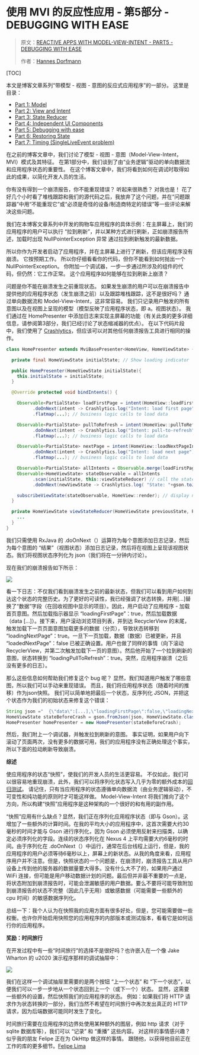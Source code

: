 # 使用 MVI 的反应性应用 - 第5部分 - DEBUGGING WITH EASE

> 原文：[REACTIVE APPS WITH MODEL-VIEW-INTENT - PART5 - DEBUGGING WITH EASE](http://hannesdorfmann.com/android/mosby3-mvi-5)
>
> 作者：[Hannes Dorfmann](http://hannesdorfmann.com/about/)

[TOC]

本文是博客文章系列“带模型 - 视图 - 意图的反应式应用程序”的一部分。 这里是目录：

- [Part 1: Model](http://hannesdorfmann.com/android/mosby3-mvi-1)
- [Part 2: View and Intent](http://hannesdorfmann.com/android/mosby3-mvi-2)
- [Part 3: State Reducer](http://hannesdorfmann.com/android/mosby3-mvi-3)
- [Part 4: Independent UI Components](http://hannesdorfmann.com/android/mosby3-mvi-4)
- [Part 5: Debugging with ease](http://hannesdorfmann.com/android/mosby3-mvi-5)
- [Part 6: Restoring State](http://hannesdorfmann.com/android/mosby3-mvi-6)
- [Part 7: Timing (SingleLiveEvent problem)](http://hannesdorfmann.com/android/mosby3-mvi-7)


在之前的博客文章中，我们讨论了模型 - 视图 - 意图（Model-View-Intent，MVI）模式及其特征。 在第1部分中，我们谈到了由“业务逻辑”驱动的单向数据流和应用程序状态的重要性。 在这个博客文章中，我们将看到如何在调试时取得如此的成果，以简化开发人员的生活。

你有没有得到一个崩溃报告，你不能重现错误？ 听起来很熟悉？ 对我也是！ 花了好几个小时看了堆栈跟踪和我们的源代码之后，我放弃了这个问题，并在“问题跟踪器”中用“不能重现它”或“必须是奇怪的设备/制造商特定的错误”等一些评论来解决这些问题。

我们在本博客文章系列中开发的购物车应用程序的具体示例：在主屏幕上，我们的应用程序的用户可以执行 “拉到刷新”，并以某种方式进行刷新，正如崩溃报告所述，加载时出现 NullPointerException 异常 通过拉到刷新触发的最新数据。

所以你作为开发者启动了应用程序，并在主屏幕上进行了刷新，但该应用程序没有崩溃。 它按预期工作。 所以你仔细看看你的代码，但你不能看到如何抛出一个 NullPointerException。 你附加一个调试器，一步一步通过所涉及的组件的代码，但仍然：它工作正常。 这个应用程序如何能够在拉到刷新上崩溃？

问题是你不能在崩溃发生之前重现状态。 如果发生崩溃的用户可以在崩溃报告中提供他的应用程序状态（发生崩溃之前）以及跟踪堆栈跟踪，这不是很好吗？ 通过单向数据流和 Model-View-Intent，这非常容易。 我们只记录用户触发的所有意图以及在视图上呈现的模型（模型反映了应用程序状态，即 a。视图状态）。 我们通过在 HomePresenter 中添加日志来实现主屏幕的功能（有关此类的更多详细信息，请参阅第3部分，我们已经讨论了状态缩减器的优点）。 在以下代码片段中，我们使用了 [Crashlytics](https://fabric.io/kits/ios/crashlytics)，但应该可以对其他任何崩溃报告工具进行相同的操作。

```java
class HomePresenter extends MviBasePresenter<HomeView, HomeViewState> {

  private final HomeViewState initialState; // Show loading indicator

  public HomePresenter(HomeViewState initialState){
    this.initialState = initialState;
  }

  @Override protected void bindIntents() {

    Observable<PartialState> loadFirstPage = intent(HomeView::loadFirstPageIntent)
          .doOnNext(intent -> Crashlytics.log("Intent: load first page"))
          .flatmap(...); // business logic calls to load data

    Observable<PartialState> pullToRefresh = intent(HomeView::pullToRefreshIntent)
          .doOnNext(intent -> Crashlytics.log("Intent: pull-to-refresh"))
          .flatmap(...); // business logic calls to load data

    Observable<PartialState> nextPage = intent(HomeView::loadNextPageIntent)
          .doOnNext(intent -> Crashlytics.log("Intent: load next page"))
          .flatmap(...); // business logic calls to load data

    Observable<PartialState> allIntents = Observable.merge(loadFirstPage, pullToRefresh, nextPage);
    Observable<HomeViewState> stateObservable = allIntents
          .scan(initialState, this::viewStateReducer) // call the state reducer
          .doOnNext(newViewState -> Crashlytics.log( "State: "+gson.toJson(newViewState) ));

    subscribeViewState(stateObservable, HomeView::render); // display new state
  }

  private HomeViewState viewStateReducer(HomeViewState previousState, PartialState changes){
    ...
  }
}
```

我们只需使用 RxJava 的 .doOnNext（）运算符为每个意图添加日志记录，然后为每个意图的 “结果”（视图状态）添加日志记录，然后将在视图上呈现该视图状态。我们将视图状态序列化为 json（我们将在一分钟内讨论）。

现在我们的崩溃报告如下所示：

![](http://hannesdorfmann.com/images/mvi-mosby3/crashlytics-mvi-logs.png)

看一下日志：不仅我们看到崩溃发生之前的最新状态，但我们可以看到用户如何到达这个状态的完整历史。为了更好的可读性，我已经强调了状态转换，并用[...]替换了“数据”字段（在回收视图中显示的项目）。因此，用户启动了应用程序 - 加载首页意图。然后加载指示器显示 “loadingFirstPage”：true，然后加载数据（data [...]）。接下来，用户滚动浏览项目列表，并到达 RecyclerView 的末尾，触发加载下一页页面意图加载更多的数据（分页），导致状态转移到 “loadingNextPage”：true。一旦下一页加载，数据（数据）已被更新，并且 “loadedNextPage”：false 已被正确设置。用户也做了同样的事情（向下滚动 RecyclerView，并第二次触发加载下一页的意图）。然后他开始了一个拉到刷新的意图，状态转换到 “loadingPullToRefresh”：true。突然，应用程序崩溃（之后没有更多的日志）。

那么这些信息如何帮助我们修复这个 bug 呢？ 显然，我们知道用户触发了哪些意图，所以我们可以手动来重现错误。 而且，我们将应用程序状态（随着时间的推移）作为json快照。 我们可以简单地把最后一个状态，反序列化 JSON，并把这个状态作为我们的初始状态来修复这个错误：

```java
String json ="  {\"data\":[...],\"loadingFirstPage\":false,\"loadingNextPage\":false,\"loadingPullToRefresh\":false} ";
HomeViewState stateBeforeCrash = gson.fromJson(json, HomeViewState.class);
HomePresenter homePresenter = new HomePresenter(stateBeforeCrash);
```

然后，我们附上一个调试器，并触发拉到刷新的意图。 事实证明，如果用户向下滚动了页面两次，没有更多的数据可用，我们的应用程序没有正确处理这个事实，所以下面的拉动刷新导致崩溃。

**综述**

使应用程序的状态“快照”，使我们的开发人员的生活更容易。 不仅如此，我们可以很容易地重现崩溃，此外，我们可以将序列化状态写入几乎为零的额外成本的[回归测试](https://en.wikipedia.org/wiki/Regression_testing)。 请记住，只有当应用程序的状态遵循单向数据流（由业务逻辑驱动），不可变性和纯功能的原则时才可能这样做。 Model-View-Intent 将我们推向了这个方向，所以构建“快照”应用程序是这种架构的一个很好的和有用的副作用。

“快照”应用有什么缺点？显然，我们正在序列化应用程序状态（即与 Gson）。这增加了一些额外的计算时间。在我的平均大小的应用程序中，这首次需要大约30毫秒的时间才能与 Gson 进行序列化，因为 Gson 必须使用反射来扫描类，以确定必须序列化的字段。连续的状态序列化在 Nexus 4 上平均需要大约6毫秒的时间。由于序列化在 .doOnNext（）中运行，通常在后台线程上运行，但是，我的应用程序的用户必须等待6毫秒以上，屏幕上的新状态。从我的角度来看，应用程序用户并不注意。但是，快照状态的一个问题是，在崩溃时，崩溃报告工具从用户设备上传到他的服务器的数据量要大得多。没有什么大不了的，如果用户通过 WiFi 连接，但可能是用户移动数据计划的问题。最后但并非最不重要的一点是，将状态附加到崩溃报告时，可能会泄漏敏感的用户数据。要么不要将可能导致附加到崩溃报告的状态不完整（因此几乎无用）或敏感数据（可能需要一些额外的 cpu 时间）的敏感数据序列化。

总结一下：我个人认为在快照我的应用方面有很多好处，但是，您可能需要做一些权衡。也许你开始启用快照您的应用程序的内部版本或测试版本，看看它是如何运行你的应用程序。

**奖励：时间旅行**

在开发过程中有一些“时间旅行”的选择不是很好吗？也许嵌入在一个像 Jake Wharton 的 u2020 演示程序那样的调试抽屉中：

![](http://hannesdorfmann.com/images/mvi-mosby3/u2020-debug-drawer.gif)

我们在这样一个调试抽屉里需要的是两个按钮 “上一个状态” 和 “下一个状态”，以便我们可以一步一步地从一个状态回到上一个（或下一个）状态。 显然，这需要一些额外的设置，然后快照我们的应用程序的状态。 例如：如果我们将 HTTP 请求作为状态转换的一部分，我们当然不希望在时间旅行中再次发出真正的 HTTP 请求，因为后端数据可能同时发生了变化。

时间旅行需要在应用程序的边界处使用某种额外的图层，例如 http 请求（对于 sqlite 数据库等），我们可以 “记录” 和 “重播” 这些内容。 对这样的事情感兴趣？ 似乎我的朋友 Felipe 正在为 OkHttp 做这样的事情。 跟随他，以获得他目前正在工作的库的更多细节。[Felipe Lima](https://twitter.com/felipecsl)

